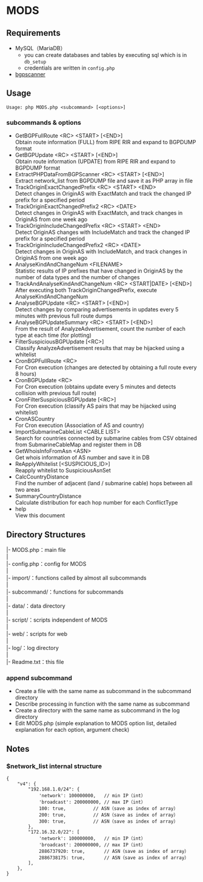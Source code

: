 # MODS
## Requirements
- MySQL（MariaDB）
    - you can create databases and tables by executing sql which is in `db_setup`
    - credentials are written in `config.php`
- [bgpscanner](https://gitlab.com/Isolario/bgpscanner)

## Usage
    Usage: php MODS.php <subcommand> [<options>]

### subcommands & options
- GetBGPFullRoute \<RC\> \<START\> [\<END\>]  
Obtain route information (FULL) from RIPE RIR and expand to BGPDUMP format
- GetBGPUpdate \<RC\> \<START\> [\<END\>]  
Obtain route information (UPDATE) from RIPE RIR and expand to BGPDUMP format
- ExtractPHPDataFromBGPScanner \<RC\> \<START\> [\<END\>]  
Extract network_list from BGPDUMP file and save it as PHP array in file
- TrackOriginExactChangedPrefix \<RC\> \<START\> \<END\>  
Detect changes in OriginAS with ExactMatch and track the changed IP prefix for a specified period
- TrackOriginExactChangedPrefix2 \<RC\> \<DATE\>  
Detect changes in OriginAS with ExactMatch, and track changes in OriginAS from one week ago
- TrackOriginIncludeChangedPrefix \<RC\> \<START\> \<END\>  
Detect OriginAS changes with IncludeMatch and track the changed IP prefix for a specified period
- TrackOriginIncludeChangedPrefix2 \<RC\> \<DATE\>  
Detect changes in OriginAS with IncludeMatch, and track changes in OriginAS from one week ago
- AnalyseKindAndChangeNum \<FILENAME\>  
Statistic results of IP prefixes that have changed in OriginAS by the number of data types and the number of changes
- TrackAndAnalyseKindAndChangeNum \<RC\> \<START|DATE\> [\<END\>]  
After executing both TrackOriginChangedPrefix, execute AnalyseKindAndChangeNum
- AnalyseBGPUpdate \<RC\> \<START\> [\<END\>]  
Detect changes by comparing advertisements in updates every 5 minutes with previous full route dumps
- AnalyseBGPUpdateSummary \<RC\> \<START\> [\<END\>]  
From the result of AnalyzeAdvertisement, count the number of each type at each time (for plotting)
- FilterSuspiciousBGPUpdate [\<RC\>]  
Classify AnalyzeAdvertisement results that may be hijacked using a whitelist
- CronBGPFullRoute \<RC\>  
For Cron execution (changes are detected by obtaining a full route every 8 hours)
- CronBGPUpdate \<RC\>  
For Cron execution (obtains update every 5 minutes and detects collision with previous full route)
- CronFilterSuspiciousBGPUpdate [\<RC\>]  
For Cron execution (classify AS pairs that may be hijacked using whitelist)
- CronASCountry  
For Cron execution (Association of AS and country)
- ImportSubmarineCableList \<CABLE LIST\>  
Search for countries connected by submarine cables from CSV obtained from SubmarineCableMap and register them in DB
- GetWhoisInfoFromAsn \<ASN\>  
Get whois information of AS number and save it in DB
- ReApplyWhitelist [\<SUSPICIOUS_ID\>]  
Reapply whitelist to SuspiciousAsnSet
- CalcCountryDistance  
Find the number of adjacent (land / submarine cable) hops between all two areas
- SummaryCountryDistance  
Calculate distribution for each hop number for each ConflictType
- help  
View this document

## Directory Structures
|- MODS.php：main file  
|  
|- config.php：config for MODS  
|  
|- import/：functions called by almost all subcommands  
|  
|- subcommand/：functions for subcommands  
|  
|- data/：data directory  
|  
|- script/：scripts independent of MODS  
|  
|- web/：scripts for web  
|  
|- log/：log directory    
|  
|- Readme.txt：this file

### append subcommand
- Create a file with the same name as subcommand in the subcommand directory
- Describe processing in function with the same name as subcommand
- Create a directory with the same name as subcommand in the log directory
- Edit MODS.php (simple explanation to MODS option list, detailed explanation for each option, argument check)

## Notes
### $network_list internal structure
    {
        "v4": {
            "192.168.1.0/24": {
                'network': 100000000,	// min IP（int）
                'broadcast': 200000000,	// max IP（int）
                100: true,			// ASN（save as index of array）
                200: true,			// ASN（save as index of array）
                300: true,			// ASN（save as index of array）
            },
            "172.16.32.0/22": [
                'network': 100000000,	// min IP（int）
                'broadcast': 200000000,	// max IP（int）
                2886737920: true,		// ASN（save as index of array）
                2886738175: true,		// ASN（save as index of array）
            ],
        },
    }
